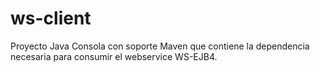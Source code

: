 # ws-client
Proyecto Java Consola con soporte Maven que contiene la dependencia necesaria para consumir el webservice WS-EJB4.
